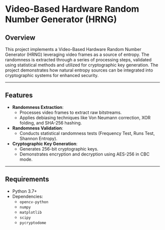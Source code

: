 # Video-Based Hardware Random Number Generator (HRNG)

## Overview
This project implements a Video-Based Hardware Random Number Generator (HRNG) leveraging video frames as a source of entropy. The randomness is extracted through a series of processing steps, validated using statistical methods and utilized for cryptographic key generation. The project demonstrates how natural entropy sources can be integrated into cryptographic systems for enhanced security.

---

## Features
- **Randomness Extraction**:
  - Processes video frames to extract raw bitstreams.
  - Applies debiasing techniques like Von Neumann correction, XOR folding, and SHA-256 hashing.
- **Randomness Validation**:
  - Conducts statistical randomness tests (Frequency Test, Runs Test, Shannon Entropy).
- **Cryptographic Key Generation**:
  - Generates 256-bit cryptographic keys.
  - Demonstrates encryption and decryption using AES-256 in CBC mode.

---

## Requirements
- Python 3.7+
- Dependencies:
  - `opencv-python`
  - `numpy`
  - `matplotlib`
  - `scipy`
  - `pycryptodome`

